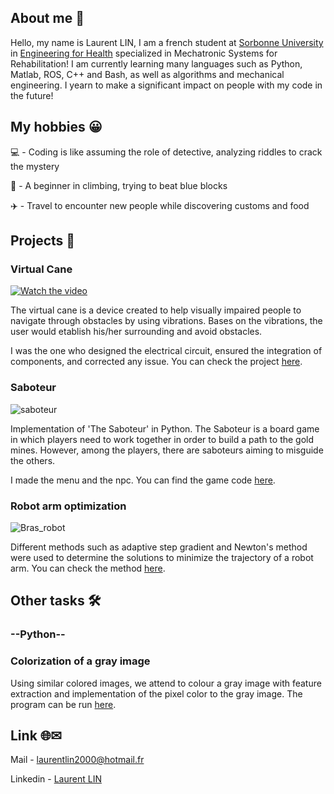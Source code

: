 ## About me 🙂
  Hello, my name is Laurent LIN, I am a french student at [Sorbonne University](https://www.sorbonne-universite.fr/) in [Engineering for Health](https://sciences.sorbonne-universite.fr/formation-sciences/offre-de-formation/masters/master-electronique-energie-electrique-automatique-1) specialized in Mechatronic Systems for Rehabilitation! I am currently learning many languages such as Python, Matlab, ROS, C++ and Bash, as well as algorithms and mechanical engineering. I yearn to make a significant impact on people with my code in the future!
## My hobbies 😀
 💻 - Coding is like assuming the role of detective, analyzing riddles to crack the mystery 
 
 🧗 - A beginner in climbing, trying to beat blue blocks
 
 ✈️ - Travel to encounter new people while discovering customs and food

## Projects 🎯
### Virtual Cane 
[![Watch the video](https://github.com/Miightx/Miightx/assets/117952621/9b5f5562-5f27-4536-94db-40ac95d8bcfb)](https://youtu.be/v2bWXBLFIaI)

The virtual cane is a device created to help visually impaired people to navigate through obstacles by using vibrations. Bases on the vibrations, the user would etablish his/her surrounding and avoid obstacles. 

I was the one who designed the electrical circuit, ensured the integration of components, and corrected any issue. You can check the project [here](https://github.com/Miightx/virtual-cane).

### Saboteur
![saboteur](https://github.com/Miightx/Miightx/assets/117952621/8f4878c8-3952-4648-9815-a262f47d8a4e)

Implementation of 'The Saboteur' in Python. The Saboteur is a board game in which players need to work together in order to build a path to the gold mines. However, among the players, there are saboteurs aiming to misguide the others.

I made the menu and the npc. You can find the game code  [here](https://github.com/Miightx/Saboteur/tree/main).

### Robot arm optimization
![Bras_robot](https://github.com/Miightx/robot_arm_optimization/assets/117952621/259e57e8-25c9-48c5-821b-70f70ac234d2)

Different methods such as adaptive step gradient and Newton's method were used to determine the solutions to minimize the trajectory of a robot arm. You can check the method [here](https://github.com/Miightx/robot_arm_optimization).

## Other tasks 🛠️
### --Python--
### Colorization of a gray image

Using similar colored images, we attend to colour a gray image with feature extraction and implementation of the pixel color to the gray image. The program can be run [here](https://github.com/Miightx/Gray_images_to-colored).

## Link 🌐✉︎
Mail - <a href="mailto:laurentlin2000@hotmail.fr">laurentlin2000@hotmail.fr</a>

Linkedin - [Laurent LIN](https://www.linkedin.com/in/laurent-lin-4024b7240/)
<!--
**Miightx/Miightx** is a ✨ _special_ ✨ repository because its `README.md` (this file) appears on your GitHub profile.

Here are some ideas to get you started:

- 🔭 I’m currently working on ...
- 🌱 I’m currently learning ...
- 👯 I’m looking to collaborate on ...
- 🤔 I’m looking for help with ...
- 💬 Ask me about ...
- 📫 How to reach me: ...
- 😄 Pronouns: ...
- ⚡ Fun fact: ...
-->

